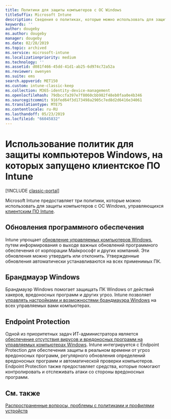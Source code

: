 ```yaml
---
title: Политики для защиты компьютеров с ОС Windows
titleSuffix: Microsoft Intune
description: Сведения о политиках, которые можно использовать для защиты компьютеров с Windows, когда они управляются с помощью клиентского ПО Intune.
keywords: ''
author: dougeby
ms.author: dougeby
manager: dougeby
ms.date: 02/28/2019
ms.topic: archived
ms.service: microsoft-intune
ms.localizationpriority: medium
ms.technology: ''
ms.assetid: d081f466-45dd-41d1-ab25-6d974c72a52a
ms.reviewer: owenyen
ms.suite: ems
search.appverid: MET150
ms.custom: intune-classic-keep
ms.collection: M365-identity-device-management
ms.openlocfilehash: 79dbccfa397e7f8060cbb982f48eb0faa0e4b346
ms.sourcegitcommit: 916fed64f3d173498a2905c7ed8d2d6416e34061
ms.translationtype: MTE75
ms.contentlocale: ru-RU
ms.lasthandoff: 05/23/2019
ms.locfileid: "66045832"
---
```

# <a name="use-policies-to-help-protect-windows-pcs-that-run-the-intune-client-software"></a>Использование политик для защиты компьютеров Windows, на которых запущено клиентское ПО Intune

[!INCLUDE [classic-portal](includes/classic-portal.md)]

Microsoft Intune предоставляет три политики, которые можно использовать для защиты компьютеров с ОС Windows, управляющихся [клиентским ПО Intune](manage-windows-pcs-with-microsoft-intune.md).


## <a name="software-updates"></a>Обновления программного обеспечения

Intune упрощает [обновление управляемых компьютеров Windows](keep-windows-pcs-up-to-date-with-software-updates-in-microsoft-intune.md), путем информирования о выходе важных обновлений программного обеспечения от корпорации Майкрософт и других компаний. Эти обновления можно утвердить или отклонить. Утвержденные обновления автоматически устанавливаются на всех применимых ПК.

## <a name="windows-firewall"></a>Брандмауэр Windows

Брандмауэр Windows помогает защищать ПК Windows от действий хакеров, вредоносных программ и других угроз. Intune позволяет [управлять настройками и возможностями брандмауэра Windows](help-protect-windows-pcs-using-windows-firewall-policies-in-microsoft-intune.md) на всех управляемых вами компьютерах.

## <a name="endpoint-protection"></a>Endpoint Protection

Одной из приоритетных задач ИТ-администратора является [ обеспечение отсутствия вирусов и вредоносных программ на управляемых компьютерах Windows](help-secure-windows-pcs-with-endpoint-protection-for-microsoft-intune.md). Intune интегрируется с Endpoint Protection для обеспечения защиты в реальном времени от угроз вредоносных программ, регулярного обновления определений вредоносных программ и автоматической проверки компьютеров. Endpoint Protection также предоставляет средства, которые помогают контролировать и отслеживать атаки со стороны вредоносных программ.

## <a name="see-also"></a>См. также

[Распространенные вопросы, проблемы с политиками и профилями устройств](device-profile-troubleshoot.md)
